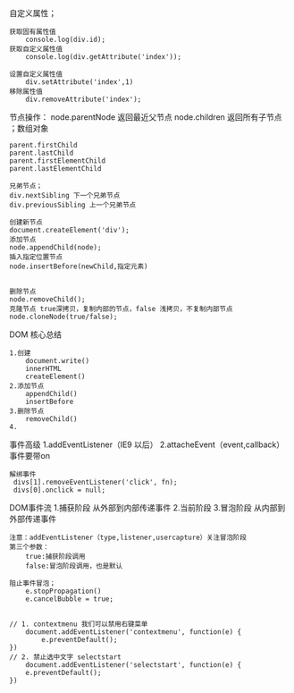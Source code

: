 自定义属性；

	获取固有属性值
		console.log(div.id);
	获取自定义属性值
		console.log(div.getAttribute('index'));
		
	设置自定义属性值
		div.setAttribute('index',1)
	移除属性值
		div.removeAttribute('index');
	
节点操作：
	node.parentNode 返回最近父节点
	node.children 返回所有子节点 ；数组对象
	
	parent.firstChild
	parent.lastChild
	parent.firstElementChild
	parent.lastElementChild
	
	兄弟节点；
	div.nextSibling 下一个兄弟节点
	div.previousSibling 上一个兄弟节点
	
	创建新节点
	document.createElement('div');
	添加节点
	node.appendChild(node);
	插入指定位置节点
	node.insertBefore(newChild,指定元素)
	
	
	删除节点
	node.removeChild();
	克隆节点 true深拷贝，复制内部的节点，false 浅拷贝，不复制内部节点
	node.cloneNode(true/false);
	
	
	
DOM 核心总结
	
	1.创建
		document.write()
		innerHTML
		createElement()
	2.添加节点
		appendChild()
		insertBefore
	3.删除节点
		removeChild()
	4.	
事件高级
	1.addEventListener（IE9 以后）
	2.attacheEvent（event,callback）事件要带on
	
	解绑事件
	 divs[1].removeEventListener('click', fn);
	 divs[0].onclick = null;
DOM事件流
	 1.捕获阶段  从外部到内部传递事件
	 2.当前阶段
	 3.冒泡阶段  从内部到外部传递事件

	注意：addEventListener（type,listener,usercapture）关注冒泡阶段
	第三个参数：
		true:捕获阶段调用
		false:冒泡阶段调用，也是默认
	
	阻止事件冒泡；
		e.stopPropagation()
		e.cancelBubble = true;
	
	
	// 1. contextmenu 我们可以禁用右键菜单
		document.addEventListener('contextmenu', function(e) {
			e.preventDefault();
	})
	// 2. 禁止选中文字 selectstart
		document.addEventListener('selectstart', function(e) {
		e.preventDefault();
	})	
		
	 